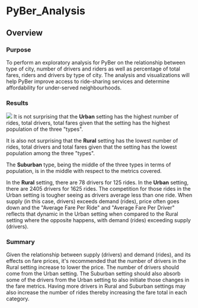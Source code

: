 # PyBer_Analysis
## Overview
### Purpose
To perform an exploratory analysis for PyBer on the relationship between type of city, number of drivers and riders as well as percentage of total fares, riders and drivers by type of city. The analysis and visualizations will help PyBer improve access to ride-sharing services and determine affordability for under-served neighbourhoods.

### Results
![](https://i.imgur.com/PafTLhk.png)
It is not surprising that the **Urban** setting has the highest number of rides, total drivers, total fares given that the setting has the highest population of the three "types".

It is also not surprising that the **Rural** setting has the lowest number of rides, total drivers and total fares given that the setting has the lowest population among the three "types".

The **Suburban** type, being the middle of the three types in terms of population, is in the middle with respect to the metrics covered.

In the **Rural** setting, there are 78 drivers for 125 rides. In the **Urban** setting, there are 2405 drivers for 1625 rides. The competition for those rides in the Urban setting is tougher seeing as drivers average less than one ride. When supply (in this case, drivers) exceeds demand (rides), price often goes down and the "Average Fare Per Ride" and "Average Fare Per Driver" reflects that dynamic in the Urban setting when compared to the Rural setting where the opposite happens, with demand (rides) exceeding supply (drivers).

### Summary
Given the relationship between supply (drivers) and demand (rides), and its effects on fare prices, it's recommended that the number of drivers in the Rural setting increase to lower the price. The number of drivers should come from the Urban setting. The Suburban setting should also absorb some of the drivers from the Urban setting to also initiate those changes in the fare metrics. Having more drivers in Rural and Suburban settings may also increase the number of rides thereby increasing the fare total in each category.
